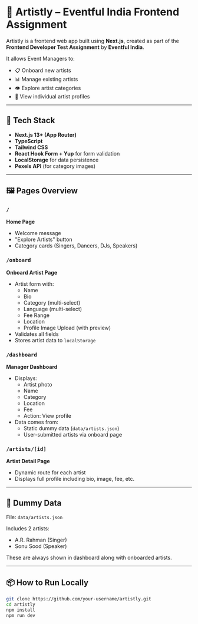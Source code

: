 # 🎤 Artistly – Eventful India Frontend Assignment

Artistly is a frontend web app built using **Next.js**, created as part of the **Frontend Developer Test Assignment** by **Eventful India**.

It allows Event Managers to:
- 📋 Onboard new artists
- 📊 Manage existing artists
- 👁️ Explore artist categories
- 🔎 View individual artist profiles

---

## 🚀 Tech Stack

- **Next.js 13+ (App Router)**
- **TypeScript**
- **Tailwind CSS**
- **React Hook Form + Yup** for form validation
- **LocalStorage** for data persistence
- **Pexels API** (for category images)

---

## 🖼️ Pages Overview

### `/`
**Home Page**
- Welcome message
- "Explore Artists" button
- Category cards (Singers, Dancers, DJs, Speakers)

### `/onboard`
**Onboard Artist Page**
- Artist form with:
  - Name
  - Bio
  - Category (multi-select)
  - Language (multi-select)
  - Fee Range
  - Location
  - Profile Image Upload (with preview)
- Validates all fields
- Stores artist data to `localStorage`

### `/dashboard`
**Manager Dashboard**
- Displays:
  - Artist photo
  - Name
  - Category
  - Location
  - Fee
  - Action: View profile
- Data comes from:
  - Static dummy data (`data/artists.json`)
  - User-submitted artists via onboard page

### `/artists/[id]`
**Artist Detail Page**
- Dynamic route for each artist
- Displays full profile including bio, image, fee, etc.

---

## 🧪 Dummy Data

File: `data/artists.json`

Includes 2 artists:
- A.R. Rahman (Singer)
- Sonu Sood (Speaker)

These are always shown in dashboard along with onboarded artists.

---

## 📦 How to Run Locally

```bash
git clone https://github.com/your-username/artistly.git
cd artistly
npm install
npm run dev
